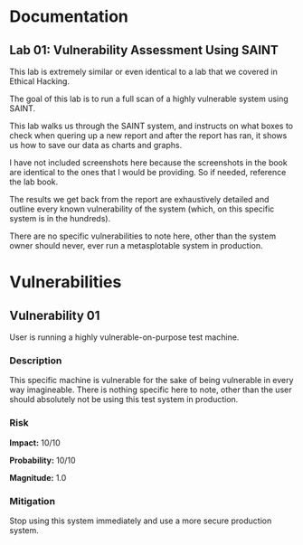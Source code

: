 # Documentation

## Lab 01: Vulnerability Assessment Using SAINT

This lab is extremely similar or even identical to a lab that we covered in
Ethical Hacking.

The goal of this lab is to run a full scan of a highly vulnerable system using
SAINT.

This lab walks us through the SAINT system, and instructs on what boxes to check
when quering up a new report and after the report has ran, it shows us how to
save our data as charts and graphs.

I have not included screenshots here because the screenshots in the book are
identical to the ones that I would be providing. So if needed, reference the lab
book.

The results we get back from the report are exhaustively detailed and outline
every known vulnerability of the system (which, on this specific system is in
the hundreds).

There are no specific vulnerabilities to note here, other than the system owner
should never, ever run a metasplotable system in production.

# Vulnerabilities

## Vulnerability 01

User is running a highly vulnerable-on-purpose test machine.

### Description

This specific machine is vulnerable for the sake of being vulnerable in every
way imagineable. There is nothing specific here to note, other than the user
should absolutely not be using this test system in production.

### Risk

**Impact:** 10/10

**Probability:** 10/10

**Magnitude:** 1.0

### Mitigation

Stop using this system immediately and use a more secure production system.
